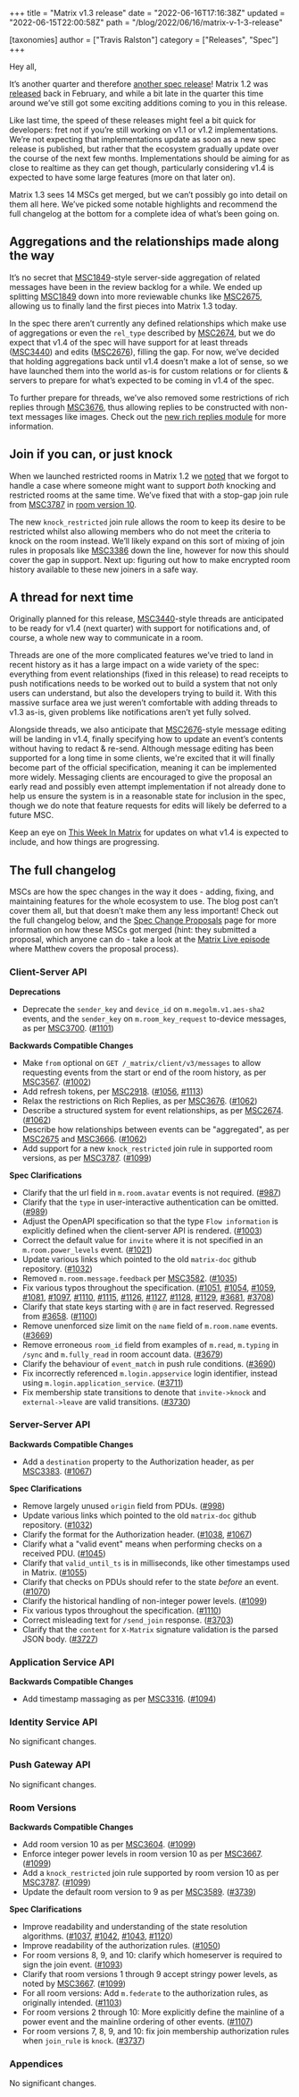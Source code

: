 +++
title = "Matrix v1.3 release"
date = "2022-06-16T17:16:38Z"
updated = "2022-06-15T22:00:58Z"
path = "/blog/2022/06/16/matrix-v-1-3-release"

[taxonomies]
author = ["Travis Ralston"]
category = ["Releases", "Spec"]
+++

Hey all,

It’s another quarter and therefore [another spec release](https://spec.matrix.org/v1.3/)! Matrix 1.2 was [released](https://matrix.org/blog/2022/02/02/matrix-v-1-2-release) back in February, and while a bit late in the quarter this time around we’ve still got some exciting additions coming to you in this release.

Like last time, the speed of these releases might feel a bit quick for developers: fret not if you’re still working on v1.1 or v1.2 implementations. We’re not expecting that implementations update as soon as a new spec release is published, but rather that the ecosystem gradually update over the course of the next few months. Implementations should be aiming for as close to realtime as they can get though, particularly considering v1.4 is expected to have some large features (more on that later on).

Matrix 1.3 sees 14 MSCs get merged, but we can’t possibly go into detail on them all here. We’ve picked some notable highlights and recommend the full changelog at the bottom for a complete idea of what’s been going on.

## Aggregations and the relationships made along the way

It’s no secret that [MSC1849](https://github.com/matrix-org/matrix-spec-proposals/pull/1849)-style server-side aggregation of related messages have been in the review backlog for a while. We ended up splitting [MSC1849](https://github.com/matrix-org/matrix-spec-proposals/pull/1849) down into more reviewable chunks like [MSC2675](https://github.com/matrix-org/matrix-spec-proposals/pull/2675), allowing us to finally land the first pieces into Matrix 1.3 today.

In the spec there aren’t currently any defined relationships which make use of aggregations or even the `rel_type` described by [MSC2674](https://github.com/matrix-org/matrix-spec-proposals/pull/2674), but we do expect that v1.4 of the spec will have support for at least threads ([MSC3440](https://github.com/matrix-org/matrix-spec-proposals/pull/3440)) and edits ([MSC2676](https://github.com/matrix-org/matrix-spec-proposals/pull/2676)), filling the gap. For now, we’ve decided that holding aggregations back until v1.4 doesn’t make a lot of sense, so we have launched them into the world as-is for custom relations or for clients & servers to prepare for what’s expected to be coming in v1.4 of the spec.

To further prepare for threads, we’ve also removed some restrictions of rich replies through [MSC3676](https://github.com/matrix-org/matrix-spec-proposals/pull/3676), thus allowing replies to be constructed with non-text messages like images. Check out the [new rich replies module](https://spec.matrix.org/v1.3/client-server-api/#rich-replies) for more information.

## Join if you can, or just knock

When we launched restricted rooms in Matrix 1.2 we [noted](https://matrix.org/blog/2022/02/02/matrix-v-1-2-release#public-but-not-too-public-join-rules) that we forgot to handle a case where someone might want to support _both_ knocking and restricted rooms at the same time. We’ve fixed that with a stop-gap join rule from [MSC3787](https://github.com/matrix-org/matrix-spec-proposals/pull/3787) in [room version 10](https://spec.matrix.org/v1.3/rooms/v10/).

The new `knock_restricted` join rule allows the room to keep its desire to be restricted whilst also allowing members who do not meet the criteria to knock on the room instead. We’ll likely expand on this sort of mixing of join rules in proposals like [MSC3386](https://github.com/matrix-org/matrix-spec-proposals/pull/3386) down the line, however for now this should cover the gap in support. Next up: figuring out how to make encrypted room history available to these new joiners in a safe way.

## A thread for next time

Originally planned for this release, [MSC3440](https://github.com/matrix-org/matrix-spec-proposals/pull/3440)-style threads are anticipated to be ready for v1.4 (next quarter) with support for notifications and, of course, a whole new way to communicate in a room.

Threads are one of the more complicated features we’ve tried to land in recent history as it has a large impact on a wide variety of the spec: everything from event relationships (fixed in this release) to read receipts to push notifications needs to be worked out to build a system that not only users can understand, but also the developers trying to build it. With this massive surface area we just weren’t comfortable with adding threads to v1.3 as-is, given problems like notifications aren’t yet fully solved.

Alongside threads, we also anticipate that [MSC2676](https://github.com/matrix-org/matrix-spec-proposals/pull/2676)-style message editing will be landing in v1.4, finally specifying how to update an event’s contents without having to redact & re-send. Although message editing has been supported for a long time in some clients, we're excited that it will finally become part of the official specification, meaning it can be implemented more widely. Messaging clients are encouraged to give the proposal an early read and possibly even attempt implementation if not already done to help us ensure the system is in a reasonable state for inclusion in the spec, though we do note that feature requests for edits will likely be deferred to a future MSC.

Keep an eye on [This Week In Matrix](https://matrix.org/blog/category/this-week-in-matrix) for updates on what v1.4 is expected to include, and how things are progressing.

## The full changelog

MSCs are how the spec changes in the way it does - adding, fixing, and maintaining features for the whole ecosystem to use. The blog post can’t cover them all, but that doesn’t make them any less important! Check out the full changelog below, and the [Spec Change Proposals](https://spec.matrix.org/unstable/proposals/) page for more information on how these MSCs got merged (hint: they submitted a proposal, which anyone can do - take a look at the [Matrix Live episode](https://www.youtube.com/watch?v=SFkZz60RRfc) where Matthew covers the proposal process).

### Client-Server API

<strong>Deprecations</strong>


- Deprecate the `sender_key` and `device_id` on `m.megolm.v1.aes-sha2` events, and the `sender_key` on `m.room_key_request` to-device messages, as per [MSC3700](https://github.com/matrix-org/matrix-spec-proposals/pull/3700). ([#1101](https://github.com/matrix-org/matrix-spec/issues/1101))


<strong>Backwards Compatible Changes</strong>


- Make `from` optional on `GET /_matrix/client/v3/messages` to allow requesting events from the start or end of the room history, as per [MSC3567](https://github.com/matrix-org/matrix-spec-proposals/pull/3567). ([#1002](https://github.com/matrix-org/matrix-spec/issues/1002))
- Add refresh tokens, per [MSC2918](https://github.com/matrix-org/matrix-spec-proposals/pull/2918). ([#1056](https://github.com/matrix-org/matrix-spec/issues/1056), [#1113](https://github.com/matrix-org/matrix-spec/issues/1113))
- Relax the restrictions on Rich Replies, as per [MSC3676](https://github.com/matrix-org/matrix-spec-proposals/pull/3676). ([#1062](https://github.com/matrix-org/matrix-spec/issues/1062))
- Describe a structured system for event relationships, as per [MSC2674](https://github.com/matrix-org/matrix-spec-proposals/pull/2674). ([#1062](https://github.com/matrix-org/matrix-spec/issues/1062))
- Describe how relationships between events can be "aggregated", as per [MSC2675](https://github.com/matrix-org/matrix-spec-proposals/pull/2675) and [MSC3666](https://github.com/matrix-org/matrix-spec-proposals/pull/3666). ([#1062](https://github.com/matrix-org/matrix-spec/issues/1062))
- Add support for a new `knock_restricted` join rule in supported room versions, as per [MSC3787](https://github.com/matrix-org/matrix-spec-proposals/pull/3787). ([#1099](https://github.com/matrix-org/matrix-spec/issues/1099))


<strong>Spec Clarifications</strong>


- Clarify that the url field in `m.room.avatar` events is not required. ([#987](https://github.com/matrix-org/matrix-spec/issues/987))
- Clarify that the `type` in user-interactive authentication can be omitted. ([#989](https://github.com/matrix-org/matrix-spec/issues/989))
- Adjust the OpenAPI specification so that the type `Flow information` is explicitly defined when the client-server API is rendered. ([#1003](https://github.com/matrix-org/matrix-spec/issues/1003))
- Correct the default value for `invite` where it is not specified in an `m.room.power_levels` event. ([#1021](https://github.com/matrix-org/matrix-spec/issues/1021))
- Update various links which pointed to the old `matrix-doc` github repository. ([#1032](https://github.com/matrix-org/matrix-spec/issues/1032))
- Removed `m.room.message.feedback` per [MSC3582](https://github.com/matrix-org/matrix-spec-proposals/pull/3582). ([#1035](https://github.com/matrix-org/matrix-spec/issues/1035))
- Fix various typos throughout the specification. ([#1051](https://github.com/matrix-org/matrix-spec/issues/1051), [#1054](https://github.com/matrix-org/matrix-spec/issues/1054), [#1059](https://github.com/matrix-org/matrix-spec/issues/1059), [#1081](https://github.com/matrix-org/matrix-spec/issues/1081), [#1097](https://github.com/matrix-org/matrix-spec/issues/1097), [#1110](https://github.com/matrix-org/matrix-spec/issues/1110), [#1115](https://github.com/matrix-org/matrix-spec/issues/1115), [#1126](https://github.com/matrix-org/matrix-spec/issues/1126), [#1127](https://github.com/matrix-org/matrix-spec/issues/1127), [#1128](https://github.com/matrix-org/matrix-spec/issues/1128), [#1129](https://github.com/matrix-org/matrix-spec/issues/1129), [#3681](https://github.com/matrix-org/matrix-spec-proposals/issues/3681), [#3708](https://github.com/matrix-org/matrix-spec-proposals/issues/3708))
- Clarify that state keys starting with `@` are in fact reserved. Regressed from [#3658](https://github.com/matrix-org/matrix-spec-proposals/pull/3658). ([#1100](https://github.com/matrix-org/matrix-spec/issues/1100))
- Remove unenforced size limit on the `name` field of `m.room.name` events. ([#3669](https://github.com/matrix-org/matrix-spec-proposals/issues/3669))
- Remove erroneous `room_id` field from examples of `m.read`, `m.typing` in `/sync` and `m.fully_read` in room account data. ([#3679](https://github.com/matrix-org/matrix-spec-proposals/issues/3679))
- Clarify the behaviour of `event_match` in push rule conditions. ([#3690](https://github.com/matrix-org/matrix-spec-proposals/issues/3690))
- Fix incorrectly referenced `m.login.appservice` login identifier, instead using `m.login.application_service`. ([#3711](https://github.com/matrix-org/matrix-spec-proposals/issues/3711))
- Fix membership state transitions to denote that `invite->knock` and `external->leave` are valid transitions. ([#3730](https://github.com/matrix-org/matrix-spec-proposals/issues/3730))

### Server-Server API

<strong>Backwards Compatible Changes</strong>


- Add a `destination` property to the Authorization header, as per [MSC3383](https://github.com/matrix-org/matrix-spec-proposals/pull/3383). ([#1067](https://github.com/matrix-org/matrix-spec/issues/1067))


<strong>Spec Clarifications</strong>


- Remove largely unused `origin` field from PDUs. ([#998](https://github.com/matrix-org/matrix-spec/issues/998))
- Update various links which pointed to the old `matrix-doc` github repository. ([#1032](https://github.com/matrix-org/matrix-spec/issues/1032))
- Clarify the format for the Authorization header. ([#1038](https://github.com/matrix-org/matrix-spec/issues/1038), [#1067](https://github.com/matrix-org/matrix-spec/issues/1067))
- Clarify what a "valid event" means when performing checks on a received PDU. ([#1045](https://github.com/matrix-org/matrix-spec/issues/1045))
- Clarify that `valid_until_ts` is in milliseconds, like other timestamps used in Matrix. ([#1055](https://github.com/matrix-org/matrix-spec/issues/1055))
- Clarify that checks on PDUs should refer to the state *before* an event. ([#1070](https://github.com/matrix-org/matrix-spec/issues/1070))
- Clarify the historical handling of non-integer power levels. ([#1099](https://github.com/matrix-org/matrix-spec/issues/1099))
- Fix various typos throughout the specification. ([#1110](https://github.com/matrix-org/matrix-spec/issues/1110))
- Correct misleading text for `/send_join` response. ([#3703](https://github.com/matrix-org/matrix-spec-proposals/issues/3703))
- Clarify that the `content` for `X-Matrix` signature validation is the parsed JSON body. ([#3727](https://github.com/matrix-org/matrix-spec-proposals/issues/3727))

### Application Service API

<strong>Backwards Compatible Changes</strong>


- Add timestamp massaging as per [MSC3316](https://github.com/matrix-org/matrix-spec-proposals/pull/3316). ([#1094](https://github.com/matrix-org/matrix-spec/issues/1094))

### Identity Service API

No significant changes.

### Push Gateway API

No significant changes.

### Room Versions

<strong>Backwards Compatible Changes</strong>


- Add room version 10 as per [MSC3604](https://github.com/matrix-org/matrix-spec-proposals/pull/3604). ([#1099](https://github.com/matrix-org/matrix-spec/issues/1099))
- Enforce integer power levels in room version 10 as per [MSC3667](https://github.com/matrix-org/matrix-spec-proposals/pull/3667). ([#1099](https://github.com/matrix-org/matrix-spec/issues/1099))
- Add a `knock_restricted` join rule supported by room version 10 as per [MSC3787](https://github.com/matrix-org/matrix-spec-proposals/pull/3787). ([#1099](https://github.com/matrix-org/matrix-spec/issues/1099))
- Update the default room version to 9 as per [MSC3589](https://github.com/matrix-org/matrix-spec-proposals/pull/3589). ([#3739](https://github.com/matrix-org/matrix-spec-proposals/issues/3739))


<strong>Spec Clarifications</strong>


- Improve readability and understanding of the state resolution algorithms. ([#1037](https://github.com/matrix-org/matrix-spec/issues/1037), [#1042](https://github.com/matrix-org/matrix-spec/issues/1042), [#1043](https://github.com/matrix-org/matrix-spec/issues/1043), [#1120](https://github.com/matrix-org/matrix-spec/issues/1120))
- Improve readability of the authorization rules. ([#1050](https://github.com/matrix-org/matrix-spec/issues/1050))
- For room versions 8, 9, and 10: clarify which homeserver is required to sign the join event. ([#1093](https://github.com/matrix-org/matrix-spec/issues/1093))
- Clarify that room versions 1 through 9 accept stringy power levels, as noted by [MSC3667](https://github.com/matrix-org/matrix-spec-proposals/pull/3667). ([#1099](https://github.com/matrix-org/matrix-spec/issues/1099))
- For all room versions: Add `m.federate` to the authorization rules, as originally intended. ([#1103](https://github.com/matrix-org/matrix-spec/issues/1103))
- For room versions 2 through 10: More explicitly define the mainline of a power event and the mainline ordering of other events. ([#1107](https://github.com/matrix-org/matrix-spec/issues/1107))
- For room versions 7, 8, 9, and 10: fix join membership authorization rules when `join_rule` is `knock`. ([#3737](https://github.com/matrix-org/matrix-spec-proposals/issues/3737))

### Appendices

No significant changes.
